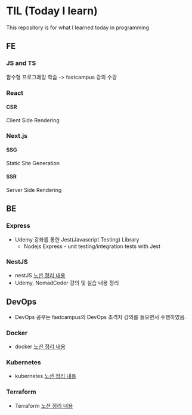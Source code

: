 # TIL (Today I learn)
This repository is for what I learned today in programming

## FE

### JS and TS
함수형 프로그래밍 학습 -> fastcampus 강의 수강


### React

#### CSR
Client Side Rendering

### Next.js

#### SSG
Static Site Generation
#### SSR
Server Side Rendering

## BE

### Express
- Udemy 강좌를 통한 Jest(Javascript Testing) Library
  - Nodejs Express - unit testing/integration tests with Jest

### NestJS
- nestJS [노션 정리 내용](https://lavender-noodle-3fc.notion.site/NestJS-0b1dd7f7c3db4e21ba5daffd5c43e8cc)
- Udemy, NomadCoder 강의 및 실습 내용 정리
## DevOps
- DevOps 공부는 fastcampus의 DevOps 초격차 강의를 들으면서 수행하였음.
### Docker
- docker 
[노션 정리 내용](https://lavender-noodle-3fc.notion.site/DevOps-Part5-755f952e4f9e4738888685538aa28195)
### Kubernetes
- kubernetes
[노션 정리 내용](https://lavender-noodle-3fc.notion.site/DevOps-Part5-755f952e4f9e4738888685538aa28195)
### Terraform
- Terraform
[노션 정리 내용](https://lavender-noodle-3fc.notion.site/DevOps-part4-ef371c7465f44c258026f9584e97d2c1)
